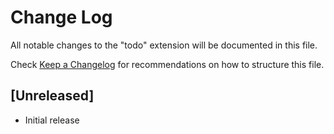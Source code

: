 # Change Log

All notable changes to the "todo" extension will be documented in this file.

Check [Keep a Changelog](http://keepachangelog.com/) for recommendations on how to structure this file.

## [Unreleased]

- Initial release